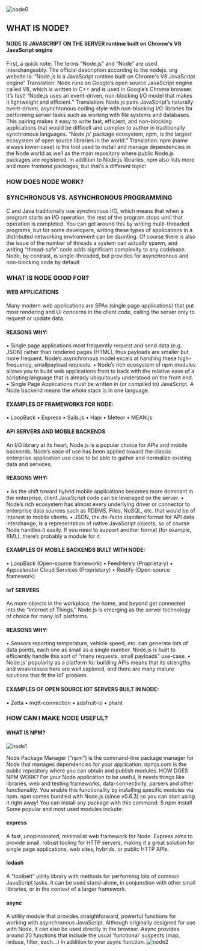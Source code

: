 
![node0](https://cloud.githubusercontent.com/assets/23619819/24941335/a4684f48-1f17-11e7-8813-52e7e5039eb1.PNG)

## WHAT IS NODE?
#### NODE IS JAVASCRIPT ON THE SERVER runtime built on Chrome's V8 JavaScript engine
First, a quick note: The terms “Node.js” and “Node” are used
interchangeably. The official description according to the nodejs.
org website is:
“Node.js is a JavaScript runtime built on Chrome's V8 JavaScript engine”
Translation: Node runs on Google’s open source JavaScript engine
called V8, which is written in C++ and is used in Google’s Chrome
browser. It’s fast!
“Node.js uses an event-driven, non-blocking I/O model that makes it
lightweight and efficient.”
Translation: Node.js pairs JavaScript’s naturally event-driven,
asynchronous coding style with non-blocking I/O libraries for
performing server tasks such as working with file systems and
databases. This pairing makes it easy to write fast, efficient, and
non-blocking applications that would be difficult and complex to
author in traditionally synchronous languages.
“Node.js' package ecosystem, npm, is the largest ecosystem of open source
libraries in the world.”
Translation: npm (name always lower-case) is the tool used to
install and manage dependencies in the Node world as well as the
main repository where public Node.js packages are registered. In
addition to Node.js libraries, npm also lists more and more frontend
packages, but that’s a different topic!

### HOW DOES NODE WORK?
### SYNCHRONOUS VS. ASYNCHRONOUS PROGRAMMING
C and Java traditionally use synchronous I/O, which means that
when a program starts an I/O operation, the rest of the program
stops until that operation is completed. You can get around this
by writing multi-threaded programs, but for some developers,
writing these types of applications in a distributed networking
environment can be daunting. Of course there is also the issue
of the number of threads a system can actually spawn, and
writing “thread-safe” code adds significant complexity to any
codebase. Node, by contrast, is single-threaded, but provides for
asynchronous and non-blocking code by default
### WHAT IS NODE GOOD FOR?
#### WEB APPLICATIONS
Many modern web applications are SPAs (single page applications)
that put most rendering and UI concerns in the client code, calling the
server only to request or update data.
#### REASONS WHY:
• Single page applications most frequently request and send
data (e.g. JSON) rather than rendered pages (HTML), thus
payloads are smaller but more frequent. Node’s asynchronous
model excels at handling these high-frequency, smallpayload
requests.
• Node’s rich ecosystem of npm modules allows you to build
web applications front to back with the relative ease of a
scripting language that is already ubiquitously understood on
the front end.
• Single Page Applications must be written in (or compiled to)
JavaScript. A Node backend means the whole stack is in
one language.
#### EXAMPLES OF FRAMEWORKS FOR NODE:
• LoopBack
• Express
• Sails.js
• Hapi
• Meteor
• MEAN.js
#### API SERVERS AND MOBILE BACKENDS
An I/O library at its heart, Node.js is a popular choice for APIs and
mobile backends. Node’s ease of use has been applied toward the
classic enterprise application use case to be able to gather and
normalize existing data and services.
#### REASONS WHY:
• As the shift toward hybrid mobile applications becomes more
dominant in the enterprise, client JavaScript code can be
leveraged on the server.
• Node’s rich ecosystem has almost every underlying driver or
connector to enterprise data sources such as RDBMS, Files,
NoSQL, etc. that would be of interest to mobile clients.
• JSON, the de-facto standard format for API data interchange, is
a representation of native JavaScript objects, so of course Node
handles it easily. If you need to support another format (for
example, XML), there’s probably a module for it.
#### EXAMPLES OF MOBILE BACKENDS BUILT WITH NODE:
• LoopBack (Open-source framework)
• FeedHenry (Proprietary)
• Appcelerator Cloud Services (Proprietary)
• Restify (Open-source framework)
#### IoT SERVERS
As more objects in the workplace, the home, and beyond get
connected into the “Internet of Things,” Node.js is emerging as the
server technology of choice for many IoT platforms.
#### REASONS WHY:
• Sensors reporting temperature, vehicle speed, etc. can
generate lots of data points, each one as small as a single
number. Node.js is built to efficiently handle this sort of “many
requests, small payloads” use-case.
• Node.js’ popularity as a platform for building APIs means that its
strengths and weaknesses here are well explored, and there are
many mature solutions that fit the IoT problem.
#### EXAMPLES OF OPEN SOURCE IOT SERVERS BUILT IN NODE:
• Zetta
• mqtt-connection
• adafruit-io
• phant
### HOW CAN I MAKE NODE USEFUL?
#### WHAT IS NPM?
![node1](https://cloud.githubusercontent.com/assets/23619819/24941064/81ec8896-1f15-11e7-9c3b-cefb92247c10.PNG)

Node Package Manager (“npm”) is the command-line package manager
for Node that manages dependencies for your application. npmjs.com
is the public repository where you can obtain and publish modules.
HOW DOES NPM WORK?
For your Node application to be useful, it needs things like libraries,
web and testing frameworks, data-connectivity, parsers and other
functionality. You enable this functionality by installing specific
modules via npm. npm comes bundled with Node.js (since v0.6.3) so
you can start using it right away!
You can install any package with this command:
$ npm install <name of module>
Some popular and most used modules include:
#### express
A fast, unopinionated, minimalist web framework for Node. Express
aims to provide small, robust tooling for HTTP servers, making it a
great solution for single page applications, web sites, hybrids, or public
HTTP APIs.
#### lodash
A “toolbelt” utility library with methods for performing lots of
common JavaScript tasks. It can be used stand-alone, in conjunction
with other small libraries, or in the context of a larger framework.
#### async
A utility module that provides straightforward, powerful functions
for working with asynchronous JavaScript. Although originally
designed for use with Node, it can also be used directly in the
browser. Async provides around 20 functions that include the usual
'functional' suspects (map, reduce, filter, each…) in addition to your
async function.
![node2](https://cloud.githubusercontent.com/assets/23619819/24941065/81f0f0de-1f15-11e7-8065-f495c8571b0d.PNG)
